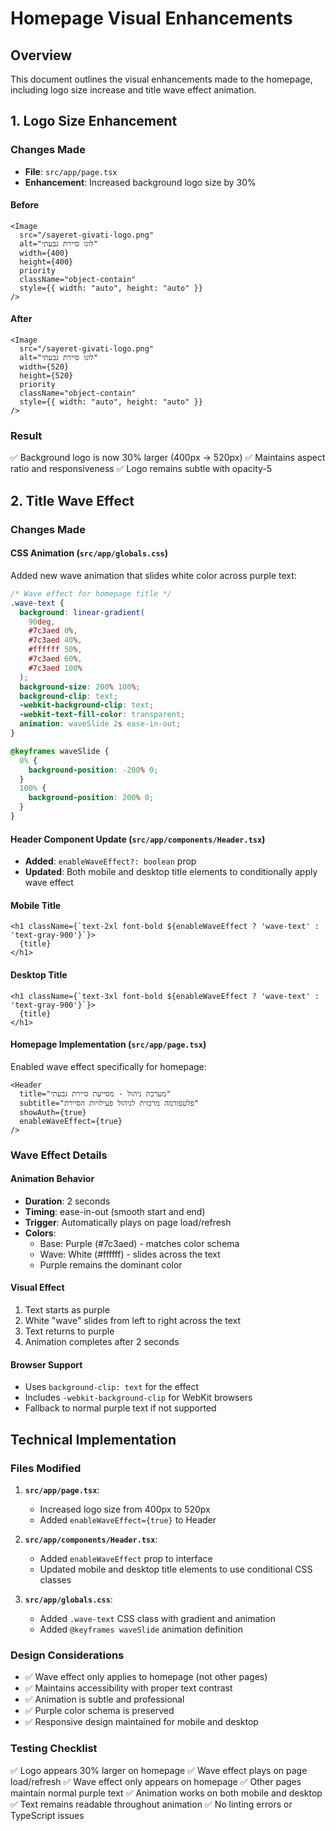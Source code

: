 # Homepage Visual Enhancements

## Overview

This document outlines the visual enhancements made to the homepage, including logo size increase and title wave effect animation.

## 1. Logo Size Enhancement

### Changes Made

- **File**: `src/app/page.tsx`
- **Enhancement**: Increased background logo size by 30%

#### Before

```tsx
<Image 
  src="/sayeret-givati-logo.png" 
  alt="לוגו סיירת גבעתי" 
  width={400} 
  height={400}
  priority
  className="object-contain"
  style={{ width: "auto", height: "auto" }}
/>
```

#### After

```tsx
<Image 
  src="/sayeret-givati-logo.png" 
  alt="לוגו סיירת גבעתי" 
  width={520} 
  height={520}
  priority
  className="object-contain"
  style={{ width: "auto", height: "auto" }}
/>
```

### Result

✅ Background logo is now 30% larger (400px → 520px)
✅ Maintains aspect ratio and responsiveness
✅ Logo remains subtle with opacity-5

## 2. Title Wave Effect

### Changes Made

#### CSS Animation (`src/app/globals.css`)

Added new wave animation that slides white color across purple text:

```css
/* Wave effect for homepage title */
.wave-text {
  background: linear-gradient(
    90deg,
    #7c3aed 0%,
    #7c3aed 40%,
    #ffffff 50%,
    #7c3aed 60%,
    #7c3aed 100%
  );
  background-size: 200% 100%;
  background-clip: text;
  -webkit-background-clip: text;
  -webkit-text-fill-color: transparent;
  animation: waveSlide 2s ease-in-out;
}

@keyframes waveSlide {
  0% {
    background-position: -200% 0;
  }
  100% {
    background-position: 200% 0;
  }
}
```

#### Header Component Update (`src/app/components/Header.tsx`)

- **Added**: `enableWaveEffect?: boolean` prop
- **Updated**: Both mobile and desktop title elements to conditionally apply wave effect

#### Mobile Title

```tsx
<h1 className={`text-2xl font-bold ${enableWaveEffect ? 'wave-text' : 'text-gray-900'}`}>
  {title}
</h1>
```

#### Desktop Title

```tsx
<h1 className={`text-3xl font-bold ${enableWaveEffect ? 'wave-text' : 'text-gray-900'}`}>
  {title}
</h1>
```

#### Homepage Implementation (`src/app/page.tsx`)

Enabled wave effect specifically for homepage:

```tsx
<Header 
  title="מערכת ניהול - מסייעת סיירת גבעתי"
  subtitle="פלטפורמה מרכזית לניהול פעילויות הסיירת"
  showAuth={true}
  enableWaveEffect={true}
/>
```

### Wave Effect Details

#### Animation Behavior

- **Duration**: 2 seconds
- **Timing**: ease-in-out (smooth start and end)
- **Trigger**: Automatically plays on page load/refresh
- **Colors**:
  - Base: Purple (#7c3aed) - matches color schema
  - Wave: White (#ffffff) - slides across the text
  - Purple remains the dominant color

#### Visual Effect

1. Text starts as purple
2. White "wave" slides from left to right across the text
3. Text returns to purple
4. Animation completes after 2 seconds

#### Browser Support

- Uses `background-clip: text` for the effect
- Includes `-webkit-background-clip` for WebKit browsers
- Fallback to normal purple text if not supported

## Technical Implementation

### Files Modified

1. **`src/app/page.tsx`**:
   - Increased logo size from 400px to 520px
   - Added `enableWaveEffect={true}` to Header

2. **`src/app/components/Header.tsx`**:
   - Added `enableWaveEffect` prop to interface
   - Updated mobile and desktop title elements to use conditional CSS classes

3. **`src/app/globals.css`**:
   - Added `.wave-text` CSS class with gradient and animation
   - Added `@keyframes waveSlide` animation definition

### Design Considerations

- ✅ Wave effect only applies to homepage (not other pages)
- ✅ Maintains accessibility with proper text contrast
- ✅ Animation is subtle and professional
- ✅ Purple color schema is preserved
- ✅ Responsive design maintained for mobile and desktop

### Testing Checklist

✅ Logo appears 30% larger on homepage
✅ Wave effect plays on page load/refresh
✅ Wave effect only appears on homepage
✅ Other pages maintain normal purple text
✅ Animation works on both mobile and desktop
✅ Text remains readable throughout animation
✅ No linting errors or TypeScript issues

